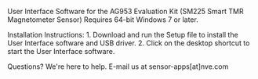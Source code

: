 User Interface Software for the AG953 Evaluation Kit (SM225 Smart TMR Magnetometer Sensor)
Requires 64-bit Windows 7 or later.

Installation Instructions:
       1. Download and run the Setup file to install the User Interface software and USB driver.
       2. Click on the desktop shortcut to start the User Interface software.

Questions? We're here to help. E-mail us at sensor-apps[at]nve.com
